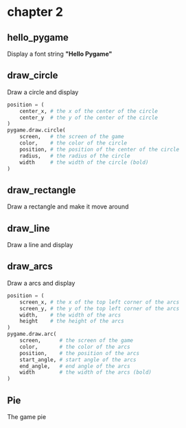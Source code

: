 # chapter 2

## hello_pygame

Display a font string **"Hello Pygame"**

## draw_circle

Draw a circle and display

```python
position = (
    center_x, # the x of the center of the circle
    center_y  # the y of the center of the circle
)
pygame.draw.circle(
    screen,   # the screen of the game
    color,    # the color of the circle
    position, # the position of the center of the circle
    radius,   # the radius of the circle
    width     # the width of the circle (bold)
)
```

## draw_rectangle

Draw a rectangle and make it move around

## draw_line

Draw a line and display

## draw_arcs

Draw a arcs and display

```python
position = (
    screen_x, # the x of the top left corner of the arcs
    screen_y, # the y of the top left corner of the arcs
    width,    # the width of the arcs
    height    # the height of the arcs
)
pygame.draw.arc(
    screen,      # the screen of the game
    color,       # the color of the arcs
    position,    # the position of the arcs
    start_angle, # start angle of the arcs
    end_angle,   # end angle of the arcs
    width        # the width of the arcs (bold)
)
```

## Pie

The game pie